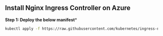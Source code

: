 ## Install Nginx Ingress Controller on Azure
**Step 1: Deploy the below manifest***
```bash
kubectl apply -f https://raw.githubusercontent.com/kubernetes/ingress-nginx/controller-v1.11.1/deploy/static/provider/cloud/deploy.yaml
```